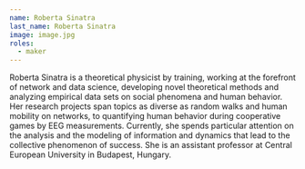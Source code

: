 ```yaml
---
name: Roberta Sinatra
last_name: Roberta Sinatra
image: image.jpg
roles:
  - maker
---
```

Roberta Sinatra is a theoretical physicist by training, working at the forefront of network and data science, developing novel theoretical methods and analyzing empirical data sets on social phenomena and human behavior. Her research projects span topics as diverse as random walks and human mobility on networks, to quantifying human behavior during cooperative games by EEG measurements. Currently, she spends particular attention on the analysis and the modeling of information and dynamics that lead to the collective phenomenon of success. She is an assistant professor at Central European University in Budapest, Hungary.
